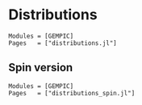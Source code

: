 # Distributions

```@autodocs
Modules = [GEMPIC]
Pages   = ["distributions.jl"]
```

## Spin version

```@autodocs
Modules = [GEMPIC]
Pages   = ["distributions_spin.jl"]
```

